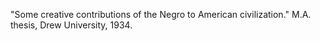 "Some creative contributions of the Negro to American civilization." M.A. thesis, Drew University, 1934.
